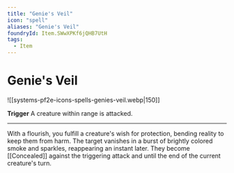 ```yaml
---
title: "Genie's Veil"
icon: "spell"
aliases: "Genie's Veil"
foundryId: Item.SWwXPKf6jQHB7UtH
tags:
  - Item
---
```


# Genie's Veil
![[systems-pf2e-icons-spells-genies-veil.webp|150]]

**Trigger** A creature within range is attacked.

* * *

With a flourish, you fulfill a creature's wish for protection, bending reality to keep them from harm. The target vanishes in a burst of brightly colored smoke and sparkles, reappearing an instant later. They become [[Concealed]] against the triggering attack and until the end of the current creature's turn.
